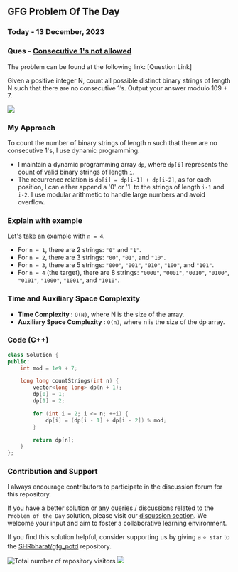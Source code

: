 ## GFG Problem Of The Day

### Today - 13 December, 2023
### Ques  - [Consecutive 1's not allowed](https://www.geeksforgeeks.org/problems/consecutive-1s-not-allowed1912/1)
The problem can be found at the following link: [Question Link]

Given a positive integer N, count all possible distinct binary strings of length N such that there are no consecutive 1’s. Output your answer modulo 109 + 7.

![](https://badgen.net/badge/Level/Medium/yellow)

### My Approach
To count the number of binary strings of length `n` such that there are no consecutive 1's, I use dynamic programming. 
- I maintain a dynamic programming array `dp`, where `dp[i]` represents the count of valid binary strings of length `i`. 
- The recurrence relation is `dp[i] = dp[i-1] + dp[i-2]`, as for each position, I can either append a '0' or '1' to the strings of length `i-1` and `i-2`. I use modular arithmetic to handle large numbers and avoid overflow.

### Explain with example
Let's take an example with `n = 4`.

- For `n = 1`, there are 2 strings: `"0"` and `"1"`.
- For `n = 2`, there are 3 strings: `"00"`, `"01"`, and `"10"`.
- For `n = 3`, there are 5 strings: `"000"`, `"001"`, `"010"`, `"100"`, and `"101"`.
- For `n = 4` (the target), there are 8 strings: `"0000"`, `"0001"`, `"0010"`, `"0100"`, `"0101"`, `"1000"`, `"1001"`, and `"1010"`.

### Time and Auxiliary Space Complexity

- **Time Complexity            :**  `O(N)`, where N is the size of the array.
- **Auxiliary Space Complexity :**  `O(n)`, where n is the size of the dp array.

### Code (C++)
```cpp
class Solution {
public:
    int mod = 1e9 + 7;

    long long countStrings(int n) {
        vector<long long> dp(n + 1);
        dp[0] = 1;
        dp[1] = 2;

        for (int i = 2; i <= n; ++i) {
            dp[i] = (dp[i - 1] + dp[i - 2]) % mod;
        }

        return dp[n];
    }
};
```
### Contribution and Support

I always encourage contributors to participate in the discussion forum for this repository.

If you have a better solution or any queries / discussions related to the `Problem of the Day` solution, please visit our [discussion section](https://github.com/SHRbharat/gfg_potd/discussions). We welcome your input and aim to foster a collaborative learning environment.

If you find this solution helpful, consider supporting us by giving a `⭐ star` to the [SHRbharat/gfg_potd](https://github.com/SHRbharat/gfg_potd) repository.

![Total number of repository visitors](https://komarev.com/ghpvc/?username=gl01potdgfg&color=blue&&label=Visitors)
![](https://hit.yhype.me/github/profile?user_id=79409258)

